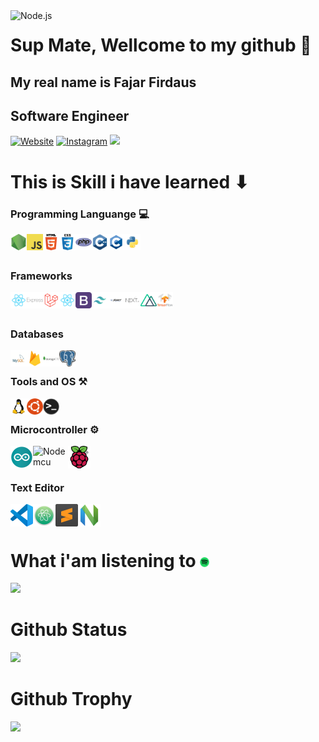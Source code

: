 <img align="left" alt="Node.js" width="256px" top="30px" src="https://media.giphy.com/media/l3q2BAs9N0IItUKA0/giphy.gif" />

# Sup Mate, Wellcome to my github  👋 
## My real name is Fajar Firdaus 
## Software Engineer

[![Website](https://img.shields.io/badge/Website-FajarTheGGman-black?style=for-the-badge&logo=vercel)](https://fajarfirdaus.now.sh) [![Instagram](https://img.shields.io/badge/Instagram-fajar.tech-white?style=for-the-badge&logo=instagram)](https://instagram.com/fajar.tech) ![](https://komarev.com/ghpvc/?username=FajarTheGGman&style=for-the-badge)


# This is Skill i have learned ⬇

### Programming Languange 💻
<img align="left" alt="Node.js" width="26px" src="https://raw.githubusercontent.com/github/explore/80688e429a7d4ef2fca1e82350fe8e3517d3494d/topics/nodejs/nodejs.png" />
<img align="left" alt="JavaScript" width="26px" src="https://raw.githubusercontent.com/github/explore/80688e429a7d4ef2fca1e82350fe8e3517d3494d/topics/javascript/javascript.png" />
<img align="left" alt="HTML5" width="26px" src="https://raw.githubusercontent.com/github/explore/80688e429a7d4ef2fca1e82350fe8e3517d3494d/topics/html/html.png" />
<img align="left" alt="CSS3" width="26px" src="https://raw.githubusercontent.com/github/explore/80688e429a7d4ef2fca1e82350fe8e3517d3494d/topics/css/css.png" />
<img align="left" alt="Php" width="26px" src="https://raw.githubusercontent.com/github/explore/master/topics/php/php.png" />
<img align="left" alt="C++" width="26px" src="https://raw.githubusercontent.com/github/explore/master/topics/cpp/cpp.png" />
<img align="left" alt="C" width="26px" src="https://raw.githubusercontent.com/github/explore/master/topics/c/c.png" />
<img align="left" alt="C" width="26px" src="https://raw.githubusercontent.com/github/explore/master/topics/python/python.png" />

<br>
<br>

### Frameworks
<img align="left" alt="React" width="26px" src="https://raw.githubusercontent.com/github/explore/80688e429a7d4ef2fca1e82350fe8e3517d3494d/topics/react/react.png" />
<img align="left" alt="Express JS" width="26px" src="https://raw.githubusercontent.com/github/explore/main/topics/express/express.png" />
<img align="left" alt="Laravel" width="26px" src="https://raw.githubusercontent.com/github/explore/main/topics/laravel/laravel.png" />
<img align="left" alt="React Native" width="26px" src="https://raw.githubusercontent.com/github/explore/main/topics/react-native/react-native.png" />
<img align="left" alt="Bootstrap" width="26px" src="https://raw.githubusercontent.com/github/explore/main/topics/bootstrap/bootstrap.png" />
<img align="left" alt="Tailwindcss" width="26px" src="https://raw.githubusercontent.com/github/explore/main/topics/tailwind/tailwind.png" />
<img align="left" alt="Jquery" width="26px" src="https://raw.githubusercontent.com/github/explore/main/topics/jquery/jquery.png" />
<img align="left" alt="NextJS" width="26px" src="https://raw.githubusercontent.com/github/explore/main/topics/nextjs/nextjs.png" />
<img align="left" alt="NuxtJS" width="26px" src="https://raw.githubusercontent.com/github/explore/main/topics/nuxt/nuxt.png" />
<img align="left" alt="Tensorflow" width="26px" src="https://github.com/github/explore/blob/main/topics/tensorflow/tensorflow.png?raw=true" />

<br>
<br>

### Databases

<img align="left" alt="MySQL" width="26px" src="https://raw.githubusercontent.com/github/explore/80688e429a7d4ef2fca1e82350fe8e3517d3494d/topics/mysql/mysql.png" />
<img align="left" alt="Firebase" width="26px" src="https://raw.githubusercontent.com/github/explore/master/topics/firebase/firebase.png" />
<img align="left" alt="MongoDB" width="26px" src="https://raw.githubusercontent.com/github/explore/master/topics/mongodb/mongodb.png" />
<img align="left" alt="PostgreSQL" width="26px" src="https://raw.githubusercontent.com/github/explore/main/topics/postgresql/postgresql.png" />

<br>

### Tools and OS ⚒

<img align="left" alt="Linux" width="26px" src="https://raw.githubusercontent.com/github/explore/master/topics/linux/linux.png" />
<img align="left" alt="ubuntu" width="26px" src="https://raw.githubusercontent.com/github/explore/master/topics/ubuntu/ubuntu.png" />
<img align="left" alt="terminal" width="26px" src="https://raw.githubusercontent.com/github/explore/master/topics/terminal/terminal.png" />

<br>

### Microcontroller ⚙
<img align="left" alt="Arduino" width="36px" src="https://raw.githubusercontent.com/github/explore/master/topics/arduino/arduino.png" />
<img align="left" alt="Nodemcu" width="56px" src="https://harleygn.net/images/esp8266_nodemcu.png" />
<img align="left" alt="Raspberry PI" width="36px" src="https://raw.githubusercontent.com/github/explore/main/topics/raspberry-pi/raspberry-pi.png" />


<br>
<br>

### Text Editor 
<img align="left" alt="Vscode" width="36px" src="https://raw.githubusercontent.com/github/explore/main/topics/visual-studio-code/visual-studio-code.png" />
<img align="left" alt="Atom" width="36px" src="https://raw.githubusercontent.com/github/explore/main/topics/atom/atom.png" />
<img align="left" alt="Sumblime Text" width="36px" src="https://raw.githubusercontent.com/github/explore/main/topics/sublime-text/sublime-text.png" />
<img align="left" alt="Neovim" width="36px" src="https://github.com/github/explore/blob/main/topics/neovim/neovim.png?raw=true" />

<br>
<br>

# What i'am listening to <img src="https://github.com/github/explore/blob/main/topics/spotify/spotify.png?raw=true" width="3%" />

![](https://spotify-github-profile.vercel.app/api/view.svg?uid=hjn5rpwib3744xmkulex0vw4v&redirect=true][https://spotify-github-profile.vercel.app/api/view.svg?uid=hjn5rpwib3744xmkulex0vw4v&cover_image=true&theme=novatorem)

# Github Status

![](https://github-readme-stats.vercel.app/api?username=FajarTheGGman&theme=highcontrast&show_icons=true)

# Github Trophy

![](https://github-profile-trophy.vercel.app/?username=FajarTheGGman&theme=dracula)
